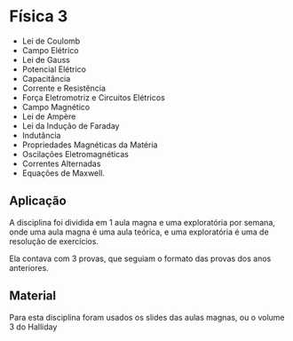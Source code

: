 # Física 3

* Lei de Coulomb
* Campo Elétrico
* Lei de Gauss
* Potencial Elétrico
* Capacitância
* Corrente e Resistência
* Força Eletromotriz e Circuitos Elétricos
* Campo Magnético
* Lei de Ampère
* Lei da Indução de Faraday
* Indutância
* Propriedades Magnéticas da Matéria
* Oscilações Eletromagnéticas
* Correntes Alternadas
* Equações de Maxwell.

## Aplicação

A disciplina foi dividida em 1 aula magna e uma exploratória por semana, 
onde uma aula magna é uma aula teórica, e uma exploratória é uma de resolução de exercícios. 

Ela contava com 3 provas, que seguiam o formato das provas dos anos anteriores.

## Material

Para esta disciplina foram usados os slides das aulas magnas, 
ou o volume 3 do Halliday